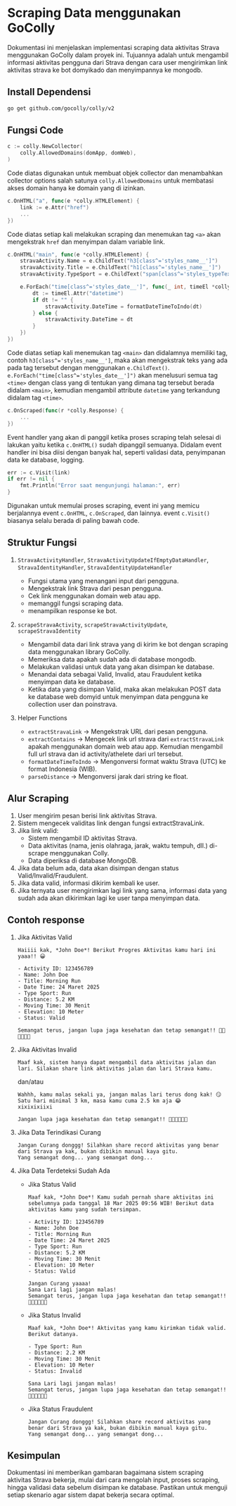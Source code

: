 # Scraping Data menggunakan GoColly

Dokumentasi ini menjelaskan implementasi scraping data aktivitas Strava menggunakan GoColly dalam proyek ini. Tujuannya adalah untuk mengambil informasi aktivitas pengguna dari Strava dengan cara user mengirimkan link aktivitas strava ke bot domyikado dan menyimpannya ke mongodb.

## Install Dependensi

```bash
go get github.com/gocolly/colly/v2
```

## Fungsi Code

```go
c := colly.NewCollector(
    colly.AllowedDomains(domApp, domWeb),
)

```

Code diatas digunakan untuk membuat objek collector dan menambahkan collector options salah satunya `colly.AllowedDomains` untuk membatasi akses domain hanya ke domain yang di izinkan.

```go
c.OnHTML("a", func(e *colly.HTMLElement) {
	link := e.Attr("href")
    ...
})
```

Code diatas setiap kali melakukan scraping dan menemukan tag `<a>` akan mengekstrak `href` dan menyimpan dalam variable link.

```go
c.OnHTML("main", func(e *colly.HTMLElement) {
	stravaActivity.Name = e.ChildText("h3[class^='styles_name__']")
	stravaActivity.Title = e.ChildText("h1[class^='styles_name__']")
	stravaActivity.TypeSport = e.ChildText("span[class^='styles_typeText__']")

	e.ForEach("time[class^='styles_date__']", func(_ int, timeEl *colly.HTMLElement) {
		dt := timeEl.Attr("datetime")
		if dt != "" {
			stravaActivity.DateTime = formatDateTimeToIndo(dt)
		} else {
			stravaActivity.DateTime = dt
		}
	})
})
```

Code diatas setiap kali menemukan tag `<main>` dan didalamnya memiliki tag, contoh `h3[class^='styles_name__']`, maka akan mengekstrak teks yang ada pada tag tersebut dengan menggunakan `e.ChildText()`. `e.ForEach("time[class^='styles_date__']")` akan menelusuri semua tag `<time>` dengan class yang di tentukan yang dimana tag tersebut berada didalam `<main>`, kemudian mengambil attribute `datetime` yang terkandung didalam tag `<time>`.

```go
c.OnScraped(func(r *colly.Response) {
    ...
})
```

Event handler yang akan di panggil ketika proses scraping telah selesai di lakukan yaitu ketika `c.OnHTML()` sudah dipanggil semuanya. Didalam event handler ini bisa diisi dengan banyak hal, seperti validasi data, penyimpanan data ke database, logging.

```go
err := c.Visit(link)
if err != nil {
    fmt.Println("Error saat mengunjungi halaman:", err)
}
```

Digunakan untuk memulai proses scraping, event ini yang memicu berjalannya event `c.OnHTML`, `c.OnScraped`, dan lainnya. event `c.Visit()` biasanya selalu berada di paling bawah code.

## Struktur Fungsi

1. `StravaActivityHandler`, `StravaActivityUpdateIfEmptyDataHandler`, `StravaIdentityHandler`, `StravaIdentityUpdateHandler`

    - Fungsi utama yang menangani input dari pengguna.
    - Mengekstrak link Strava dari pesan pengguna.
    - Cek link menggunakan domain web atau app.
    - memanggil fungsi scraping data.
    - menampilkan response ke bot.

2. `scrapeStravaActivity`, `scrapeStravaActivityUpdate`, `scrapeStravaIdentity`

    - Mengambil data dari link strava yang di kirim ke bot dengan scraping data menggunakan library GoColly.
    - Memeriksa data apakah sudah ada di database mongodb.
    - Melakukan validasi untuk data yang akan disimpan ke database.
    - Menandai data sebagai Valid, Invalid, atau Fraudulent ketika menyimpan data ke database.
    - Ketika data yang disimpan Valid, maka akan melakukan POST data ke database web domyid untuk menyimpan data pengguna ke collection user dan poinstrava.

3. Helper Functions

    - `extractStravaLink` → Mengekstrak URL dari pesan pengguna.
    - `extractContains` → Mengecek link url strava dari `extractStravaLink` apakah menggunakan domain web atau app. Kemudian mengambil full url strava dan id activity/athelete dari url tersebut.
    - `formatDateTimeToIndo` → Mengonversi format waktu Strava (UTC) ke format Indonesia (WIB).
    - `parseDistance` → Mengonversi jarak dari string ke float.

## Alur Scraping

1. User mengirim pesan berisi link aktivitas Strava.
2. Sistem mengecek validitas link dengan fungsi extractStravaLink.
3. Jika link valid:
    - Sistem mengambil ID aktivitas Strava.
    - Data aktivitas (nama, jenis olahraga, jarak, waktu tempuh, dll.) di-scrape menggunakan Colly.
    - Data diperiksa di database MongoDB.
4. Jika data belum ada, data akan disimpan dengan status Valid/Invalid/Fraudulent.
5. Jika data valid, informasi dikirim kembali ke user.
6. Jika ternyata user mengirimkan lagi link yang sama, informasi data yang sudah ada akan dikirimkan lagi ke user tanpa menyimpan data.

## Contoh response

1. Jika Aktivitas Valid

    ```
    Haiiii kak, *John Doe*! Berikut Progres Aktivitas kamu hari ini yaaa!! 😀

    - Activity ID: 123456789
    - Name: John Doe
    - Title: Morning Run
    - Date Time: 24 Maret 2025
    - Type Sport: Run
    - Distance: 5.2 KM
    - Moving Time: 30 Menit
    - Elevation: 10 Meter
    - Status: Valid

    Semangat terus, jangan lupa jaga kesehatan dan tetap semangat!! 💪🏻💪🏻💪🏻
    ```

2. Jika Aktivitas Invalid

    ```
    Maaf kak, sistem hanya dapat mengambil data aktivitas jalan dan lari. Silakan share link aktivitas jalan dan lari Strava kamu.
    ```

    dan/atau

    ```
    Wahhh, kamu malas sekali ya, jangan malas lari terus dong kak! 😏
    Satu hari minimal 3 km, masa kamu cuma 2.5 km aja 😂
    xixixixiixi

    Jangan lupa jaga kesehatan dan tetap semangat!! 💪🏻💪🏻💪🏻
    ```

3. Jika Data Terindikasi Curang

    ```
    Jangan Curang donggg! Silahkan share record aktivitas yang benar dari Strava ya kak, bukan dibikin manual kaya gitu.
    Yang semangat dong... yang semangat dong...
    ```

4. Jika Data Terdeteksi Sudah Ada

    - Jika Status Valid

        ```
        Maaf kak, *John Doe*! Kamu sudah pernah share aktivitas ini sebelumnya pada tanggal 18 Mar 2025 09:56 WIB! Berikut data aktivitas kamu yang sudah tersimpan.

        - Activity ID: 123456789
        - Name: John Doe
        - Title: Morning Run
        - Date Time: 24 Maret 2025
        - Type Sport: Run
        - Distance: 5.2 KM
        - Moving Time: 30 Menit
        - Elevation: 10 Meter
        - Status: Valid

        Jangan Curang yaaaa!
        Sana Lari lagi jangan malas!
        Semangat terus, jangan lupa jaga kesehatan dan tetap semangat!! 💪🏻💪🏻💪🏻
        ```

    - Jika Status Invalid

        ```
        Maaf kak, *John Doe*! Aktivitas yang kamu kirimkan tidak valid. Berikut datanya.

        - Type Sport: Run
        - Distance: 2.2 KM
        - Moving Time: 30 Menit
        - Elevation: 10 Meter
        - Status: Invalid

        Sana Lari lagi jangan malas!
        Semangat terus, jangan lupa jaga kesehatan dan tetap semangat!! 💪🏻💪🏻💪🏻
        ```

    - Jika Status Fraudulent

        ```
        Jangan Curang donggg! Silahkan share record aktivitas yang benar dari Strava ya kak, bukan dibikin manual kaya gitu.
        Yang semangat dong... yang semangat dong...
        ```

## Kesimpulan

Dokumentasi ini memberikan gambaran bagaimana sistem scraping aktivitas Strava bekerja, mulai dari cara mengolah input, proses scraping, hingga validasi data sebelum disimpan ke database. Pastikan untuk menguji setiap skenario agar sistem dapat bekerja secara optimal.
